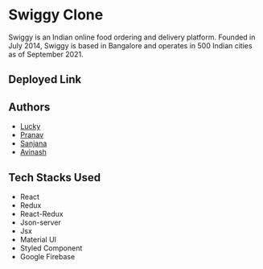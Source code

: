 # Swiggy Clone

Swiggy is an Indian online food ordering and delivery platform. Founded in July 2014, Swiggy is based in Bangalore and operates in 500 Indian cities as of September 2021.

## Deployed Link


## Authors


- [Lucky](https://github.com/Lucky-Yadav)
- [Pranav](https://github.com/lawandepranav) 
- [Sanjana](https://github.com/SanjanaSinghh)
- [Avinash](https://github.com/Avi1702)



## Tech Stacks Used

- React
- Redux
- React-Redux
- Json-server
- Jsx
- Material UI
- Styled Component
- Google Firebase



